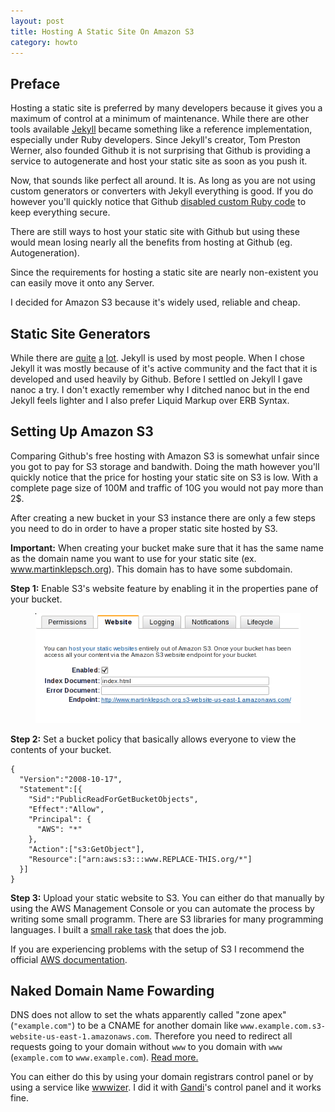 ```yaml
---
layout: post
title: Hosting A Static Site On Amazon S3
category: howto
---
```


## Preface

Hosting a static site is preferred by many developers because it gives you a maximum of
control at a minimum of maintenance.
While there are other tools available [Jekyll](https://github.com/mojombo/jekyll) became something like a reference
implementation, especially under Ruby developers.
Since Jekyll's creator, Tom Preston Werner, also founded Github it is not surprising that
Github is providing a service to autogenerate and host your static site as soon as you push
it.

Now, that sounds like perfect all around. It is. As long as you are not using custom
generators or converters with Jekyll everything is good.
If you do however you'll quickly notice that Github [disabled custom Ruby code](https://github.com/mojombo/jekyll/issues/325) to keep
everything secure.

<aside><p>
There are still ways to host your static site with Github but using these would mean
losing nearly all the benefits from hosting at Github (eg. Autogeneration).</p></aside>

Since the requirements for hosting a static site are nearly non-existent you can easily move
it onto any Server.

I decided for Amazon S3 because it's widely used, reliable and cheap.

## Static Site Generators

While there are
[quite](http://nanoc.stoneship.org/ "Nanoc") [a](http://middlemanapp.com "Middleman")
[lot](https://www.ruby-toolbox.com/categories/static_website_generation "Ruby-Toolbox Listing").
Jekyll is used by most people. When I chose Jekyll it was mostly because of it's active
community and the fact that it is developed and used heavily by Github.
Before I settled on Jekyll I gave nanoc a try. I don't exactly remember why I ditched nanoc
but in the end Jekyll feels lighter and I also prefer Liquid Markup over ERB
Syntax.

## Setting Up Amazon S3

Comparing Github's free hosting with Amazon S3 is somewhat unfair since you got to pay for
S3 storage and bandwith. Doing the math however you'll quickly notice that the price for
hosting your static site on S3 is low.
With a complete page size of 100M and traffic of 10G you would not pay more than 2$.

After creating a new bucket in your S3 instance there are only a few steps you need to do in
order to have a proper static site hosted by S3.

**Important:** When creating your bucket make sure that it has the same name as the domain
name you want to use for your static site (ex. www.martinklepsch.org). This domain has to
have some subdomain.

**Step 1:** Enable S3's website feature by enabling it in the properties pane of your bucket.

<figure>
<img alt='Website settings in the bucket propertie pane' src='/images/website-settings-s3.png'>
</figure>

**Step 2:** Set a bucket policy that basically allows everyone to view the contents of your bucket.

    {
      "Version":"2008-10-17",
      "Statement":[{
        "Sid":"PublicReadForGetBucketObjects",
        "Effect":"Allow",
        "Principal": {
          "AWS": "*"
        },
        "Action":["s3:GetObject"],
        "Resource":["arn:aws:s3:::www.REPLACE-THIS.org/*"]
      }]
    }

<!-- <script src="https://gist.github.com/mklappstuhl/4991741.js"></script> -->

**Step 3:** Upload your static website to S3. You can either do that manually by using the
AWS Management Console or you can automate the process by writing some small programm. There
are S3 libraries for many programming languages.
I built a [small rake
task](https://github.com/mklappstuhl/martinklepsch.org/blob/master/Rakefile
"Rakefile on Github") that does the job.

If you are experiencing problems with the setup of S3 I recommend the official [AWS
documentation](http://docs.amazonwebservices.com/AmazonS3/latest/dev/WebsiteHosting.html
"AWS Static Website Hosting Documentation").

## Naked Domain Name Fowarding

DNS does not allow to set the whats apparently called "zone apex" (`"example.com"`) to be
a CNAME for another domain like `www.example.com.s3-website-us-east-1.amazonaws.com`.
Therefore you need to redirect all requests going to your domain without `www` to you
domain with `www` (`example.com` to `www.example.com`).
[Read more.](https://forums.aws.amazon.com/thread.jspa?threadID=55995
"A thread in AWS forums with good information about the issue")

You can either do this by using your domain registrars control panel or by using a service
like [wwwizer](http://wwwizer.com/naked-domain-redirect). I did it with
[Gandi](http://gandi.net)'s control panel and it works fine.
